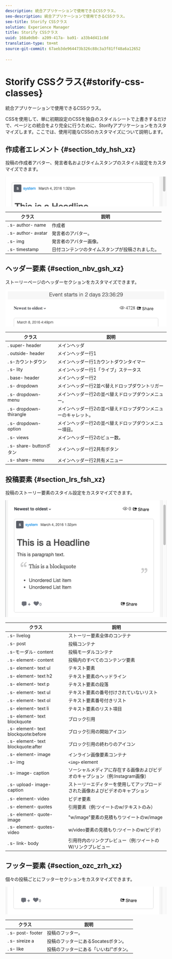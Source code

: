 ```yaml
---
description: 統合アプリケーションで使用できるCSSクラス。
seo-description: 統合アプリケーションで使用できるCSSクラス。
seo-title: Storify CSSクラス
solution: Experience Manager
title: Storify CSSクラス
uuid: 168a0db0- a209-417a- ba91- a33b4d411c8d
translation-type: tm+mt
source-git-commit: 67aeb3de964473b326c88c3a3f81ff48a6a12652

---
```



# Storify CSSクラス{#storify-css-classes}

統合アプリケーションで使用できるCSSクラス。

CSSを使用して、単に初期設定のCSSを独自のスタイルシートで上書きするだけで、ページとの統合をより完全に行うために、Storifyアプリケーションをカスタマイズします。ここでは、使用可能なCSSのカスタマイズについて説明します。

## 作成者エレメント {#section_tdy_hsh_xz}

投稿の作成者アバター、発言者名およびタイムスタンプのスタイル設定をカスタマイズできます。

![](assets/StorifyAuthorCSS.png)

| クラス | 説明 |
|---|---|
| . s- author- name | 作成者 |
| . s- author- avatar | 発言者のアバター。 |
| . s- img | 発言者のアバター画像。 |
| . s- timestamp | 日付コンテンツのタイムスタンプが投稿されました。 |

## ヘッダー要素 {#section_nbv_gsh_xz}

ストーリーページのヘッダーセクションをカスタマイズできます。

![](assets/StorifyHeaderCSS-countdown-1.png)

| **クラス** | **説明** |
|---|---|
| . super- header | メインヘッダ |
| . outside- header | メインヘッダー行1 |
| . s-カウントダウン | メインヘッダー行1カウントダウンタイマー |
| . s- lity | メインヘッダー行1「ライブ」ステータス |
| . base- header | メインヘッダー行2 |
| . s- dropdown | メインヘッダー行2並べ替えドロップダウントリガー |
| . s- dropdown- menu | メインヘッダー行2の並べ替えドロップダウンメニュー。 |
| . s- dropdown- thirangle | メインヘッダー行2の並べ替えドロップダウンメニューのキャレット。 |
| . s- dropdown- option | メインヘッダー行2の並べ替えドロップダウンメニュー項目。 |
| . s- views | メインヘッダー行2のビュー数。 |
| . s- share- buttonボタン | メインヘッダー行2共有ボタン |
| . s- share- menu | メインヘッダー行2共有メニュー |

## 投稿要素 {#section_lrs_fsh_xz}

投稿のストーリー要素のスタイル設定をカスタマイズできます。

![](assets/StorifyPostCSS.png)

| **クラス** | **説明** |
|---|---|
| . s- livelog | ストーリー要素全体のコンテナ |
| . s- post | 投稿コンテナ |
| . s-モーダル- content | 投稿モーダルコンテナ |
| . s- element- content | 投稿内のすべてのコンテンツ要素 |
| . s- element- text ul | テキスト要素 |
| . s- element- text h2 | テキスト要素のヘッドライン |
| . s- element- text p | テキスト要素の段落 |
| . s- element- text ul | テキスト要素の番号付けされていないリスト |
| . s- element- text ol | テキスト要素番号付きリスト |
| . s- element- text li | テキスト要素のリスト項目 |
| . s- element- text blockquote | ブロック引用 |
| . s- element- text blockquote:before | ブロック引用の開始アイコン |
| . s- element- text blockquote:after | ブロック引用の終わりのアイコン |
| . s- element- image | インライン画像要素コンテナ |
| . s- img | `<img>` element |
| . s- image- caption | ソーシャルメディアに存在する画像およびビデオのキャプション（例:Instagram画像） |
| . s- upload- image- caption | ストーリーエディターを使用してアップロードされた画像およびビデオのキャプション |
| . s- element- video | ビデオ要素 |
| . s- element- quotes | 引用要素（例:ツイートのw/テキストのみ） |
| . s- element- quote- image | "w/image"要素の見積もりツイートのw/image |
| . s- element- quotes- video | w/video要素の見積もり:ツイートのw/ビデオ） |
| . s- link- body | 引用符内のリンクプレビュー（例:ツイートのW/リンクプレビュー |

## フッター要素 {#section_ozc_zrh_xz}

個々の投稿ごとにフッターセクションをカスタマイズできます。

![](assets/storify_CSS_footer.png)

| **クラス** | **説明** |
|---|---|
| . s- post- footer | 投稿のフッター。 |
| . s- sireize a | 投稿のフッターにあるSocatesボタン。 |
| . s- like | 投稿のフッターにある「いいね!"ボタン。 |
